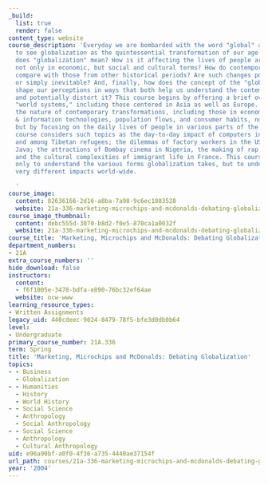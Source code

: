 ```yaml
---
_build:
  list: true
  render: false
content_type: website
course_description: 'Everyday we are bombarded with the word "global" and encouraged
  to see globalization as the quintessential transformation of our age. But what exactly
  does "globalization" mean? How is it affecting the lives of people around the world,
  not only in economic, but social and cultural terms? How do contemporary changes
  compare with those from other historical periods? Are such changes positive, negative
  or simply inevitable? And, finally, how does the concept of the "global" itself
  shape our perceptions in ways that both help us understand the contemporary world
  and potentially distort it? This course begins by offering a brief overview of historical
  "world systems," including those centered in Asia as well as Europe. It explores
  the nature of contemporary transformations, including those in economics, media
  & information technologies, population flows, and consumer habits, not through abstractions
  but by focusing on the daily lives of people in various parts of the world. This
  course considers such topics as the day-to-day impact of computers in Silicon Valley
  and among Tibetan refugees; the dilemmas of factory workers in the US and rural
  Java; the attractions of Bombay cinema in Nigeria, the making of rap music in Japan,
  and the cultural complexities of immigrant life in France. This course seeks not
  only to understand the various forms globalization takes, but to understand its
  very different impacts world-wide.

  '
course_image:
  content: 82636166-2d16-a8ba-7a98-9c6ec1883528
  website: 21a-336-marketing-microchips-and-mcdonalds-debating-globalization-spring-2004
course_image_thumbnail:
  content: debc555d-3070-b8d2-f0e5-870ca1a0032f
  website: 21a-336-marketing-microchips-and-mcdonalds-debating-globalization-spring-2004
course_title: 'Marketing, Microchips and McDonalds: Debating Globalization'
department_numbers:
- 21A
extra_course_numbers: ''
hide_download: false
instructors:
  content:
  - f6f1005e-3478-bdfa-e890-76bc32ef64ae
  website: ocw-www
learning_resource_types:
- Written Assignments
legacy_uid: 440cdeec-9024-8479-78f5-bfe3d0db0b64
level:
- Undergraduate
primary_course_number: 21A.336
term: Spring
title: 'Marketing, Microchips and McDonalds: Debating Globalization'
topics:
- - Business
  - Globalization
- - Humanities
  - History
  - World History
- - Social Science
  - Anthropology
  - Social Anthropology
- - Social Science
  - Anthropology
  - Cultural Anthropology
uid: e96a90bf-a0f0-4f36-a735-4440ae37154f
url_path: courses/21a-336-marketing-microchips-and-mcdonalds-debating-globalization-spring-2004
year: '2004'
---
```

